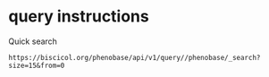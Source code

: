 # query instructions

Quick search
```
https://biscicol.org/phenobase/api/v1/query//phenobase/_search?size=15&from=0
```
